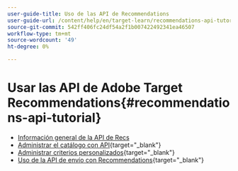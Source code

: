 ```yaml
---
user-guide-title: Uso de las API de Recommendations
user-guide-url: /content/help/en/target-learn/recommendations-api-tutorial/recs-api-overview.html
source-git-commit: 542ff406fc24df54a2f1b007422492341ea46507
workflow-type: tm+mt
source-wordcount: '49'
ht-degree: 0%

---
```



# Usar las API de Adobe Target Recommendations{#recommendations-api-tutorial}

+ [Información general de la API de Recs](recs-api-overview.md)
+ [Administrar el catálogo con API](https://experienceleague.adobe.com/docs/target-dev/developer/api/recommendations-api/manage-catalog.html){target="_blank"}
+ [Administrar criterios personalizados](https://experienceleague.adobe.com/docs/target-dev/developer/api/recommendations-api/manage-custom-criteria.html){target="_blank"}
+ [Uso de la API de envío con Recommendations](https://experienceleague.adobe.com/docs/target-dev/developer/api/recommendations-api/fetch-recs-server-side-delivery-api.html){target="_blank"}

<!--+ [Debug API calls](6debug.md)
+ [Download the Calculated Recommendations CSV](7download-calc-recs-csv.md)-->

<!--
+ Managing your Catalog with APIs{#manage-catalog}
  + [Create and update items](manage-catalog/saveEntities.md)
  + [Delete items](manage-catalog/deleteEntities.md)
  + [Delete All Items](manage-catalog/concepts.md)
  + [Get item details](manage-catalog/base-implementation.md)
+ Managing Custom Criteria{#use-cases}
  + [Home Page](use-cases/home-page.md)
  + [Product Pages](use-cases/product-pages.md)
  + [Category Pages](use-cases/category-pages.md)
  + [Add to Cart Modals](use-cases/add-to-cart-modals.md)
  + [Cart Page](use-cases/cart-page.md)
  + [Order Confirmation Page](use-cases/order-confirmation-page.md)-->
